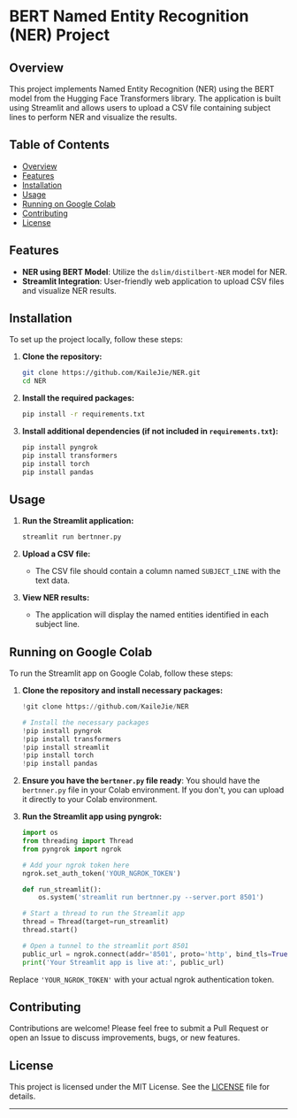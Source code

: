 # BERT Named Entity Recognition (NER) Project

## Overview

This project implements Named Entity Recognition (NER) using the BERT model from the Hugging Face Transformers library. The application is built using Streamlit and allows users to upload a CSV file containing subject lines to perform NER and visualize the results.

## Table of Contents

- [Overview](#overview)
- [Features](#features)
- [Installation](#installation)
- [Usage](#usage)
- [Running on Google Colab](#running-on-google-colab)
- [Contributing](#contributing)
- [License](#license)

## Features

- **NER using BERT Model**: Utilize the `dslim/distilbert-NER` model for NER.
- **Streamlit Integration**: User-friendly web application to upload CSV files and visualize NER results.

## Installation

To set up the project locally, follow these steps:

1. **Clone the repository:**
   ```sh
   git clone https://github.com/KaileJie/NER.git
   cd NER
   ```

2. **Install the required packages:**
   ```sh
   pip install -r requirements.txt
   ```

3. **Install additional dependencies (if not included in `requirements.txt`):**
   ```sh
   pip install pyngrok
   pip install transformers
   pip install torch
   pip install pandas
   ```

## Usage

1. **Run the Streamlit application:**
   ```sh
   streamlit run bertnner.py
   ```

2. **Upload a CSV file:**
   - The CSV file should contain a column named `SUBJECT_LINE` with the text data.

3. **View NER results:**
   - The application will display the named entities identified in each subject line.

## Running on Google Colab

To run the Streamlit app on Google Colab, follow these steps:

1. **Clone the repository and install necessary packages:**

   ```python
   !git clone https://github.com/KaileJie/NER

   # Install the necessary packages
   !pip install pyngrok
   !pip install transformers
   !pip install streamlit
   !pip install torch
   !pip install pandas
   ```

2. **Ensure you have the `bertnner.py` file ready**: You should have the `bertnner.py` file in your Colab environment. If you don't, you can upload it directly to your Colab environment.

3. **Run the Streamlit app using pyngrok:**

   ```python
   import os
   from threading import Thread
   from pyngrok import ngrok

   # Add your ngrok token here
   ngrok.set_auth_token('YOUR_NGROK_TOKEN')

   def run_streamlit():
       os.system('streamlit run bertnner.py --server.port 8501')

   # Start a thread to run the Streamlit app
   thread = Thread(target=run_streamlit)
   thread.start()

   # Open a tunnel to the streamlit port 8501
   public_url = ngrok.connect(addr='8501', proto='http', bind_tls=True)
   print('Your Streamlit app is live at:', public_url)
   ```

Replace `'YOUR_NGROK_TOKEN'` with your actual ngrok authentication token.

## Contributing

Contributions are welcome! Please feel free to submit a Pull Request or open an Issue to discuss improvements, bugs, or new features.

## License

This project is licensed under the MIT License. See the [LICENSE](LICENSE) file for details.

---
